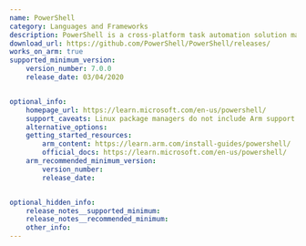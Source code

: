 ```yaml
---
name: PowerShell
category: Languages and Frameworks
description: PowerShell is a cross-platform task automation solution made up of a command-line shell, a scripting language, and a configuration management framework. PowerShell runs on Windows, Linux, and macOS.
download_url: https://github.com/PowerShell/PowerShell/releases/
works_on_arm: true
supported_minimum_version:
    version_number: 7.0.0
    release_date: 03/04/2020


optional_info:
    homepage_url: https://learn.microsoft.com/en-us/powershell/
    support_caveats: Linux package managers do not include Arm support. Refer to the Arm guide below.
    alternative_options:
    getting_started_resources:
        arm_content: https://learn.arm.com/install-guides/powershell/
        official_docs: https://learn.microsoft.com/en-us/powershell/
    arm_recommended_minimum_version:
        version_number:
        release_date:


optional_hidden_info:
    release_notes__supported_minimum: 
    release_notes__recommended_minimum:
    other_info: 
---
```

